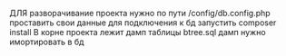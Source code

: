 ДЛЯ разворачивание проекта нужно по пути /config/db.config.php проставить свои данные для подключения к бд
запустить composer install
В корне проекта лежит дамп таблицы btree.sql дамп нужно имортировать в бд